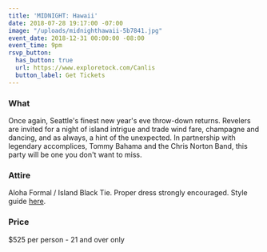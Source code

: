```yaml
---
title: 'MIDNIGHT: Hawaii'
date: 2018-07-28 19:17:00 -07:00
image: "/uploads/midnighthawaii-5b7841.jpg"
event_date: 2018-12-31 00:00:00 -08:00
event_time: 9pm
rsvp_button:
  has_button: true
  url: https://www.exploretock.com/Canlis
  button_label: Get Tickets
---
```


### What

Once again, Seattle's finest new year's eve throw-down returns. Revelers are invited for a night of island intrigue and trade wind fare, champagne and dancing, and as always, a hint of the unexpected. In partnership with legendary accomplices, Tommy Bahama and the Chris Norton Band, this party will be one you don't want to miss.

### Attire

Aloha Formal / Island Black Tie. Proper dress strongly encouraged. Style guide <a target="_blank" href="/uploads/styleguide.pdf">here</a>.

### Price

$525 per person - 21 and over only

